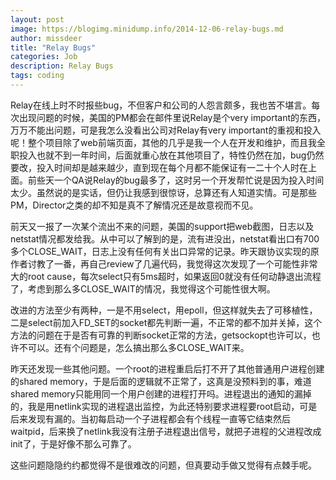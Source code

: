 ```yaml
---
layout: post
image: https://blogimg.minidump.info/2014-12-06-relay-bugs.md
author: missdeer
title: "Relay Bugs"
categories: Job
description: Relay Bugs
tags: coding
---
```

Relay在线上时不时报些bug，不但客户和公司的人怨言颇多，我也苦不堪言。每次出现问题的时候，美国的PM都会在邮件里说Relay是个very important的东西，万万不能出问题，可是我怎么没看出公司对Relay有very important的重视和投入呢！整个项目除了web前端页面，其他的几乎是我一个人在开发和维护，而且我全职投入也就不到一年时间，后面就重心放在其他项目了，特性仍然在加，bug仍然要改，投入时间却是越来越少，直到现在每个月都不能保证有一二十个人时在上面。前些天一个QA说Relay的bug最多了，这时另一个开发帮忙说是因为投入时间太少。虽然说的是实话，但仍让我感到很惊讶，总算还有人知道实情。可是那些PM，Director之类的却不知是真不了解情况还是故意视而不见。

前天又一报了一次某个流出不来的问题，美国的support把web截图，日志以及netstat情况都发给我。从中可以了解到的是，流有进没出，netstat看出口有700多个CLOSE\_WAIT，日志上没有任何有关出口异常的记录。昨天跟协议实现的原作者讨教了一番，再自己review了几遍代码，我觉得这次发现了一个可能性非常大的root cause，每次select只有5ms超时，如果返回0就没有任何动静退出流程了，考虑到那么多CLOSE\_WAIT的情况，我觉得这个可能性很大啊。

改进的方法至少有两种，一是不用select，用epoll，但这样就失去了可移植性，二是select前加入FD\_SET的socket都先判断一遍，不正常的都不加并关掉，这个方法的问题在于是否有可靠的判断socket正常的方法，getsockopt也许可以，也许不可以。还有个问题是，怎么搞出那么多CLOSE\_WAIT来。

昨天还发现一些其他问题。一个root的进程重启后打不开了其他普通用户进程创建的shared memory，于是后面的逻辑就不正常了，这真是没预料到的事，难道shared memory只能用同一个用户创建的进程打开吗。进程退出的通知的漏掉的，我是用netlink实现的进程退出监控，为此还特别要求进程要root启动，可是后来发现有漏的。当初每启动一个子进程都会有个线程一直等它结束然后waitpid，后来换了netlink我没有注册子进程退出信号，就把子进程的父进程改成init了，于是好像不那么可靠了。

这些问题隐隐约约都觉得不是很难改的问题，但真要动手做又觉得有点棘手呢。
